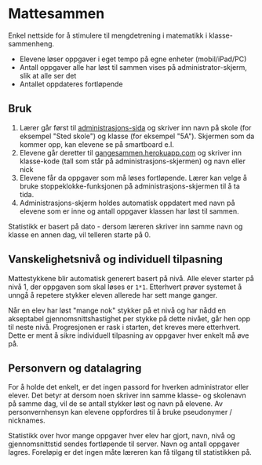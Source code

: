 # Mattesammen

Enkel nettside for å stimulere til mengdetrening i matematikk i klasse-sammenheng.

* Elevene løser oppgaver i eget tempo på egne enheter (mobil/iPad/PC)
* Antall oppgaver alle har løst til sammen vises på administrator-skjerm, slik at alle ser det
* Antallet oppdateres fortløpende

## Bruk

1. Lærer går først til [administrasjons-sida](https://gangesammen.herokuapp.com/adm) og skriver inn navn på skole (for eksempel "Sted skole") og klasse (for eksempel "5A"). Skjermen som da kommer opp, kan elevene se på smartboard e.l.
2. Elevene går deretter til [gangesammen.herokuapp.com](https://gangesammen.herokuapp.com) og skriver inn klasse-kode (tall som står på administrasjons-skjermen) og navn eller nick
3. Elevene får da oppgaver som må løses fortløpende. Lærer kan velge å bruke stoppeklokke-funksjonen på administrasjons-skjermen til å ta tida.
4. Administrasjons-skjerm holdes automatisk oppdatert med navn på elevene som er inne og antall oppgaver klassen har løst til sammen.

Statistikk er basert på dato - dersom læreren skriver inn samme navn og klasse en annen dag, vil telleren starte på 0.

## Vanskelighetsnivå og individuell tilpasning

Mattestykkene blir automatisk generert basert på nivå. Alle elever starter på nivå 1, der oppgaven som skal løses er `1*1`. Etterhvert prøver systemet å unngå å repetere stykker eleven allerede har sett mange ganger.

Når en elev har løst "mange nok" stykker på et nivå og har nådd en akseptabel gjennomsnittshastighet per stykke på dette nivået, går hen opp til neste nivå. Progresjonen er rask i starten, det kreves mere etterhvert. Dette er ment å sikre individuell tilpasning av oppgaver hver enkelt må øve på.

## Personvern og datalagring

For å holde det enkelt, er det ingen passord for hverken administrator eller elever. Det betyr at dersom noen skriver inn samme klasse- og skolenavn på samme dag, vil de se antall stykker løst og navn på elevene. Av personvernhensyn kan elevene oppfordres til å bruke pseudonymer / nicknames.

Statistikk over hvor mange oppgaver hver elev har gjort, navn, nivå og gjennomsnittstid sendes fortløpende til server. Navn og antall oppgaver lagres. Foreløpig er det ingen måte læreren kan få tilgang til statistikken på.

